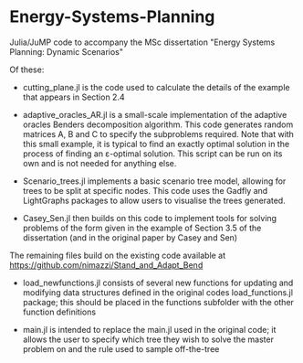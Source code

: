 # Energy-Systems-Planning

Julia/JuMP code to accompany the MSc dissertation "Energy Systems Planning: Dynamic Scenarios"

Of these:

* cutting_plane.jl is the code used to calculate the details of the example that appears in Section 2.4

* adaptive_oracles_AR.jl is a small-scale implementation of the adaptive oracles Benders decomposition algorithm.  This code generates random matrices A, B and C to specify the subproblems required.  Note that with this small example, it is typical to find an exactly optimal solution in the process of finding an ε-optimal solution.  This script can be run on its own and is not needed for anything else.

* Scenario_trees.jl implements a basic scenario tree model, allowing for trees to be split at specific nodes.  This code uses the Gadfly and LightGraphs packages to allow users to visualise the trees generated.

* Casey_Sen.jl then builds on this code to implement tools for solving problems of the form given in the example of Section 3.5 of the dissertation (and in the original paper by Casey and Sen)

The remaining files build on the existing code available at https://github.com/nimazzi/Stand_and_Adapt_Bend

* load_newfunctions.jl consists of several new functions for updating and modifying data structures defined in the original codes load_functions.jl package; this should be placed in the functions subfolder with the other function definitions

* main.jl is intended to replace the main.jl used in the original code; it allows the user to specify which tree they wish to solve the master problem on and the rule used to sample off-the-tree
